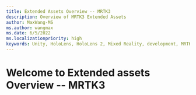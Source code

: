 ```yaml
---
title: Extended Assets Overview -- MRTK3
description: Overview of MRTK3 Extended Assets
author: MaxWang-MS
ms.author: wangmax
ms.date: 6/5/2022
ms.localizationpriority: high
keywords: Unity, HoloLens, HoloLens 2, Mixed Reality, development, MRTK3, data binding, theme, theming, Mixed Reality Toolkit, Extended Assets
---
```


# Welcome to Extended assets Overview -- MRTK3
